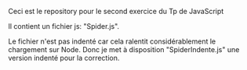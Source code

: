 Ceci est le repository pour le second exercice du Tp de JavaScript

Il contient un fichier js: "Spider.js".

Le fichier n'est pas indenté car cela ralentit considérablement le chargement sur Node. Donc je met à disposition "SpiderIndente.js" une version indenté pour la correction.
